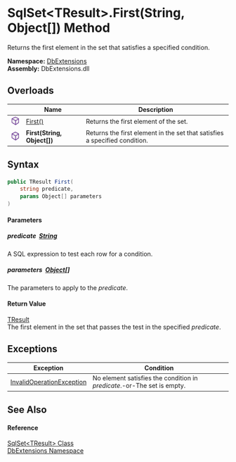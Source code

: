 SqlSet&lt;TResult>.First(String, Object[]) Method
=================================================
Returns the first element in the set that satisfies a specified condition.
  
**Namespace:** [DbExtensions][1]  
**Assembly:** DbExtensions.dll

Overloads
---------

|                  | Name                        | Description                                                                |
| ---------------- | --------------------------- | -------------------------------------------------------------------------- |
| ![Public method] | [First()][2]                | Returns the first element of the set.                                      |
| ![Public method] | **First(String, Object[])** | Returns the first element in the set that satisfies a specified condition. |


Syntax
------

```csharp
public TResult First(
	string predicate,
	params Object[] parameters
)
```

#### Parameters

##### *predicate*  [String][3]
A SQL expression to test each row for a condition.

##### *parameters*  [Object][4][]
The parameters to apply to the *predicate*.

#### Return Value
[TResult][5]  
The first element in the set that passes the test in the specified *predicate*.

Exceptions
----------

| Exception                      | Condition                                                               |
| ------------------------------ | ----------------------------------------------------------------------- |
| [InvalidOperationException][6] | No element satisfies the condition in *predicate*.-or-The set is empty. |


See Also
--------

#### Reference
[SqlSet&lt;TResult> Class][5]  
[DbExtensions Namespace][1]  

[1]: ../README.md
[2]: First.md
[3]: https://learn.microsoft.com/dotnet/api/system.string
[4]: https://learn.microsoft.com/dotnet/api/system.object
[5]: README.md
[6]: https://learn.microsoft.com/dotnet/api/system.invalidoperationexception
[Public method]: ../../icons/pubmethod.svg "Public method"